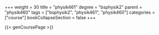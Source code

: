 +++
weight = 30
title = "physik461"
degree = "bsphysik2"
parent = "physik460"
tags = ["bsphysik2", "physik461", "physik460"]
categories = ["course"]
bookCollapseSection = false
+++

{{< genCoursePage >}}
